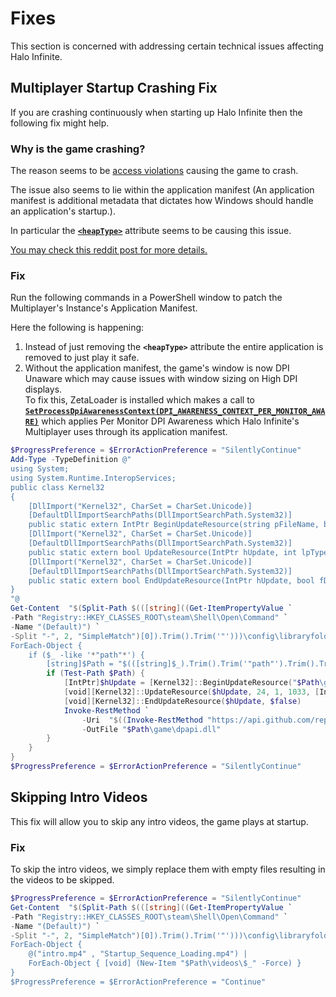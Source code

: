 # Fixes
This section is concerned with addressing certain technical issues affecting Halo Infinite.

## Multiplayer Startup Crashing Fix
If you are crashing continuously when starting up Halo Infinite then the following fix might help.

### Why is the game crashing?
The reason seems to be [access violations](# "An access violation simply means the game was trying to access an invalid memory address.") causing the game to crash.

The issue also seems to lie within the application manifest (An application manifest is additional metadata that dictates how Windows should handle an application's startup.).

In particular the [**`<heapType>`**](https://learn.microsoft.com/en-us/windows/win32/sbscs/application-manifests#heaptype) attribute seems to be causing this issue.

[You may check this reddit post for more details.](https://www.reddit.com/r/halo/comments/17ff7dc/potential_fix_for_crashing_upon_halo_infinite/)

### Fix
Run the following commands in a PowerShell window to patch the Multiplayer's Instance's Application Manifest.

Here the following is happening:
1. Instead of just removing the **`<heapType>`** attribute the entire application is removed to just play it safe.
2. Without the application manifest, the game's window is now DPI Unaware which may cause issues with window sizing on High DPI displays.<br>
    To fix this, ZetaLoader is installed which makes a call to [**`SetProcessDpiAwarenessContext(DPI_AWARENESS_CONTEXT_PER_MONITOR_AWARE)`**](https://learn.microsoft.com/en-us/windows/win32/hidpi/dpi-awareness-context#constants) which applies Per Monitor DPI Awareness which Halo Infinite's Multiplayer uses through its application manifest.


```powershell
$ProgressPreference = $ErrorActionPreference = "SilentlyContinue"
Add-Type -TypeDefinition @"
using System;
using System.Runtime.InteropServices;
public class Kernel32
{
    [DllImport("Kernel32", CharSet = CharSet.Unicode)]
    [DefaultDllImportSearchPaths(DllImportSearchPath.System32)]
    public static extern IntPtr BeginUpdateResource(string pFileName, bool bDeleteExistingResources);
    [DllImport("Kernel32", CharSet = CharSet.Unicode)]
    [DefaultDllImportSearchPaths(DllImportSearchPath.System32)]
    public static extern bool UpdateResource(IntPtr hUpdate, int lpType, int lpName, int wLanguage, IntPtr lpData, uint cb);
    [DllImport("Kernel32", CharSet = CharSet.Unicode)]
    [DefaultDllImportSearchPaths(DllImportSearchPath.System32)]
    public static extern bool EndUpdateResource(IntPtr hUpdate, bool fDiscard);
}
"@
Get-Content  "$(Split-Path $(([string]((Get-ItemPropertyValue `
-Path "Registry::HKEY_CLASSES_ROOT\steam\Shell\Open\Command" `
-Name "(Default)") `
-Split "-", 2, "SimpleMatch")[0]).Trim().Trim('"')))\config\libraryfolders.vdf" | 
ForEach-Object { 
    if ($_ -like '*"path"*') {
        [string]$Path = "$(([string]$_).Trim().Trim('"path"').Trim().Trim('"').Replace("\\", "\"))\steamapps\common\Halo Infinite" 
        if (Test-Path $Path) {
            [IntPtr]$hUpdate = [Kernel32]::BeginUpdateResource("$Path\game\HaloInfinite.exe", $false)
            [void][Kernel32]::UpdateResource($hUpdate, 24, 1, 1033, [IntPtr]::Zero, 0)
            [void][Kernel32]::EndUpdateResource($hUpdate, $false)
            Invoke-RestMethod `
                -Uri  "$((Invoke-RestMethod "https://api.github.com/repos/Aetopia/ZetaLoader/releases/latest").assets[0].browser_download_url)" `
                -OutFile "$Path\game\dpapi.dll"
        }
    } 
}
$ProgressPreference = $ErrorActionPreference = "SilentlyContinue"
```

## Skipping Intro Videos
This fix will allow you to skip any intro videos, the game plays at startup.

### Fix
To skip the intro videos, we simply replace them with empty files resulting in the videos to be skipped.

```powershell
$ProgressPreference = $ErrorActionPreference = "SilentlyContinue"
Get-Content  "$(Split-Path $(([string]((Get-ItemPropertyValue `
-Path "Registry::HKEY_CLASSES_ROOT\steam\Shell\Open\Command" `
-Name "(Default)") `
-Split "-", 2, "SimpleMatch")[0]).Trim().Trim('"')))\config\libraryfolders.vdf" | 
ForEach-Object { 
    @("intro.mp4" , "Startup_Sequence_Loading.mp4") |
    ForEach-Object { [void] (New-Item "$Path\videos\$_" -Force) }
}
$ProgressPreference = $ErrorActionPreference = "Continue"
```